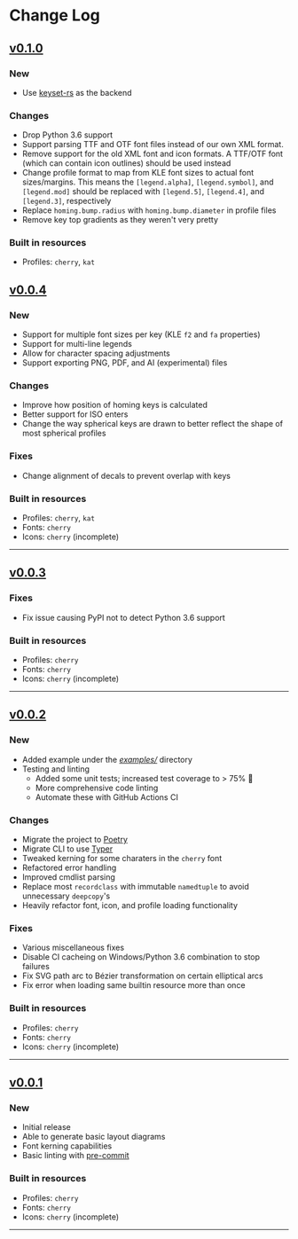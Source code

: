 # Change Log

## [v0.1.0](https://github.com/staticintlucas/pykeyset/releases/tag/v0.1.0)

### New

* Use [keyset-rs](staticintlucas/keyset-rs) as the backend

### Changes

* Drop Python 3.6 support
* Support parsing TTF and OTF font files instead of our own XML format.
* Remove support for the old XML font and icon formats.
  A TTF/OTF font (which can contain icon outlines) should be used instead
* Change profile format to map from KLE font sizes to actual font sizes/margins.
  This means the `[legend.alpha]`, `[legend.symbol]`, and `[legend.mod]` should be replaced with
  `[legend.5]`, `[legend.4]`, and `[legend.3]`, respectively
* Replace `homing.bump.radius` with `homing.bump.diameter` in profile files
* Remove key top gradients as they weren't very pretty

### Built in resources

* Profiles: `cherry`, `kat`

## [v0.0.4](https://github.com/staticintlucas/pykeyset/releases/tag/v0.0.4)

### New

* Support for multiple font sizes per key (KLE `f2` and `fa` properties)
* Support for multi-line legends
* Allow for character spacing adjustments
* Support exporting PNG, PDF, and AI (experimental) files

### Changes

* Improve how position of homing keys is calculated
* Better support for ISO enters
* Change the way spherical keys are drawn to better reflect the shape of most spherical profiles

### Fixes

* Change alignment of decals to prevent overlap with keys

### Built in resources

* Profiles: `cherry`, `kat`
* Fonts: `cherry`
* Icons: `cherry` (incomplete)

---

## [v0.0.3](https://github.com/staticintlucas/pykeyset/releases/tag/v0.0.3)

### Fixes

* Fix issue causing PyPI not to detect Python 3.6 support

### Built in resources

* Profiles: `cherry`
* Fonts: `cherry`
* Icons: `cherry` (incomplete)

---

## [v0.0.2](https://github.com/staticintlucas/pykeyset/releases/tag/v0.0.2)

### New

* Added example under the [*examples/*](examples/) directory
* Testing and linting
  * Added some unit tests; increased test coverage to > 75% :partying_face:
  * More comprehensive code linting
  * Automate these with GitHub Actions CI

### Changes

* Migrate the project to [Poetry]
* Migrate CLI to use [Typer]
* Tweaked kerning for some charaters in the `cherry` font
* Refactored error handling
* Improved cmdlist parsing
* Replace most `recordclass` with immutable `namedtuple` to avoid unnecessary `deepcopy`'s
* Heavily refactor font, icon, and profile loading functionality

### Fixes

* Various miscellaneous fixes
* Disable CI cacheing on Windows/Python 3.6 combination to stop failures
* Fix SVG path arc to Bézier transformation on certain elliptical arcs
* Fix error when loading same builtin resource more than once

### Built in resources

* Profiles: `cherry`
* Fonts: `cherry`
* Icons: `cherry` (incomplete)

---

## [v0.0.1](https://github.com/staticintlucas/pykeyset/releases/tag/v0.0.1)

### New

* Initial release
* Able to generate basic layout diagrams
* Font kerning capabilities
* Basic linting with [pre-commit]

### Built in resources

* Profiles: `cherry`
* Fonts: `cherry`
* Icons: `cherry` (incomplete)

---

[poetry]: https://python-poetry.org/
[typer]: https://typer.tiangolo.com/
[pre-commit]: https://pre-commit.com/
